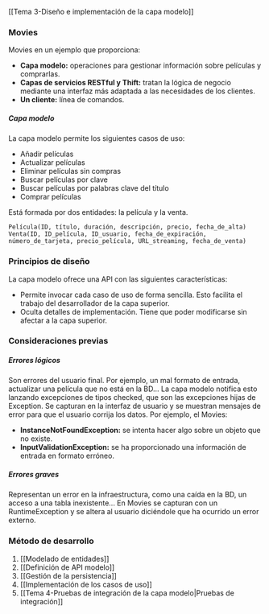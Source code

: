 [[Tema 3-Diseño e implementación de la capa modelo]]

### Movies
Movies en un ejemplo que proporciona:
+ **Capa modelo:** operaciones para gestionar información sobre películas y comprarlas.
+ **Capas de servicios RESTful y Thift:** tratan la lógica de negocio mediante una interfaz más adaptada a las necesidades de los clientes.
+ **Un cliente:** línea de comandos.

##### Capa modelo
La capa modelo permite los siguientes casos de uso:
+ Añadir películas
+ Actualizar películas
+ Eliminar películas sin compras
+ Buscar películas por clave
+ Buscar películas por palabras clave del título
+ Comprar películas

Está formada por dos entidades: la película y la venta.
```
Película(ID, título, duración, descripción, precio, fecha_de_alta)
Venta(ID, ID_película, ID_usuario, fecha_de_expiración, número_de_tarjeta, precio_película, URL_streaming, fecha_de_venta)
```

### Principios de diseño
La capa modelo ofrece una API con las siguientes características:
+ Permite invocar cada caso de uso de forma sencilla. Esto facilita el trabajo del desarrollador de la capa superior.
+ Oculta detalles de implementación. Tiene que poder modificarse sin afectar a la capa superior.

### Consideraciones previas
##### Errores lógicos
Son errores del usuario final. Por ejemplo, un mal formato de entrada, actualizar una película que no está en la BD... La capa modelo notifica esto lanzando excepciones de tipos checked, que son las excepciones hijas de Exception. Se capturan en la interfaz de usuario y se muestran mensajes de error para que el usuario corrija los datos. Por ejemplo, el Movies:
+ **InstanceNotFoundException:** se intenta hacer algo sobre un objeto que no existe.
+ **InputValidationException:** se ha proporcionado una información de entrada en formato erróneo.

##### Errores graves
Representan un error en la infraestructura, como una caída en la BD, un acceso a una tabla inexistente... En Movies se capturan con un RuntimeException y se altera al usuario diciéndole que ha ocurrido un error externo.

### Método de desarrollo
1. [[Modelado de entidades]]
2. [[Definición de API modelo]]
3. [[Gestión de la persistencia]]
4. [[Implementación de los casos de uso]]
5. [[Tema 4-Pruebas de integración de la capa modelo|Pruebas de integración]]
